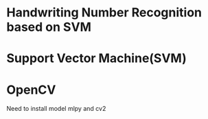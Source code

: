 # Handwriting Number Recognition based on SVM 

# Support Vector Machine(SVM)

# OpenCV
Need to install  model mlpy and cv2
